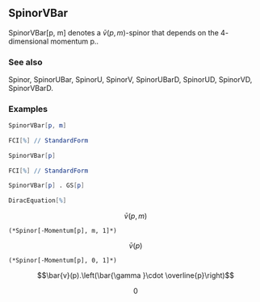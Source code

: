 ##  SpinorVBar 

SpinorVBar[p, m] denotes a $\bar{v}(p,m)$-spinor that depends on the $4$-dimensional momentum $\text{p}$..

###  See also 

Spinor, SpinorUBar, SpinorU, SpinorV, SpinorUBarD, SpinorUD, SpinorVD, SpinorVBarD.

###  Examples 

```mathematica
SpinorVBar[p, m] 
 
FCI[%] // StandardForm 
 
SpinorVBar[p] 
 
FCI[%] // StandardForm 
 
SpinorVBar[p] . GS[p] 
 
DiracEquation[%]
```

$$\bar{v}(p,m)$$

```
(*Spinor[-Momentum[p], m, 1]*)
```

$$\bar{v}(p)$$

```
(*Spinor[-Momentum[p], 0, 1]*)
```

$$\bar{v}(p).\left(\bar{\gamma }\cdot \overline{p}\right)$$

$$0$$